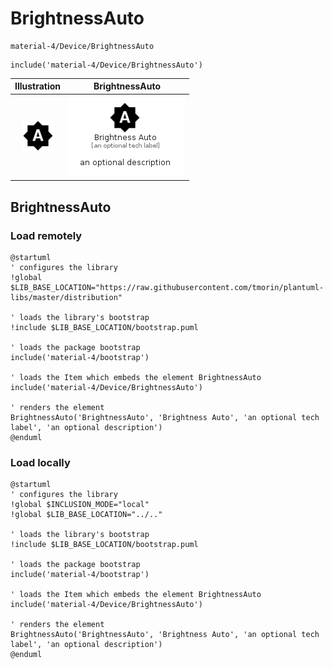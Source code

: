 # BrightnessAuto


```text
material-4/Device/BrightnessAuto
```

```text
include('material-4/Device/BrightnessAuto')
```



| Illustration | BrightnessAuto |
| :---: | :---: |
| ![illustration for Illustration](../../material-4/Device/BrightnessAuto.png) | ![illustration for BrightnessAuto](../../material-4/Device/BrightnessAuto.Local.png) |




## BrightnessAuto

### Load remotely
```plantuml
@startuml
' configures the library
!global $LIB_BASE_LOCATION="https://raw.githubusercontent.com/tmorin/plantuml-libs/master/distribution"

' loads the library's bootstrap
!include $LIB_BASE_LOCATION/bootstrap.puml

' loads the package bootstrap
include('material-4/bootstrap')

' loads the Item which embeds the element BrightnessAuto
include('material-4/Device/BrightnessAuto')

' renders the element
BrightnessAuto('BrightnessAuto', 'Brightness Auto', 'an optional tech label', 'an optional description')
@enduml
```

### Load locally
```plantuml
@startuml
' configures the library
!global $INCLUSION_MODE="local"
!global $LIB_BASE_LOCATION="../.."

' loads the library's bootstrap
!include $LIB_BASE_LOCATION/bootstrap.puml

' loads the package bootstrap
include('material-4/bootstrap')

' loads the Item which embeds the element BrightnessAuto
include('material-4/Device/BrightnessAuto')

' renders the element
BrightnessAuto('BrightnessAuto', 'Brightness Auto', 'an optional tech label', 'an optional description')
@enduml
```

